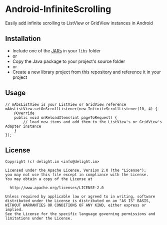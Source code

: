 # Android-InfiniteScrolling

Easily add infinite scrolling to ListView or GridView instances in Android

## Installation

 * Include one of the [JARs](JARs) in your `libs` folder
 * or
 * Copy the Java package to your project's source folder
 * or
 * Create a new library project from this repository and reference it in your project

## Usage

```
// mAbsListView is your ListView or GridView reference
mAbsListView.setOnScrollListener(new InfiniteScrollListener(10, 4) {
	@Override
	public void onReloadItems(int pageToRequest) {
		// load new items and add them to the ListView's or GridView's Adapter instance
	}
});
```

## License

```
Copyright (c) delight.im <info@delight.im>

Licensed under the Apache License, Version 2.0 (the "License");
you may not use this file except in compliance with the License.
You may obtain a copy of the License at

  http://www.apache.org/licenses/LICENSE-2.0

Unless required by applicable law or agreed to in writing, software
distributed under the License is distributed on an "AS IS" BASIS,
WITHOUT WARRANTIES OR CONDITIONS OF ANY KIND, either express or implied.
See the License for the specific language governing permissions and
limitations under the License.
```
